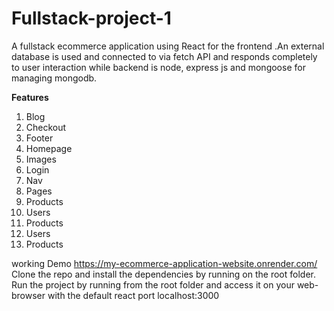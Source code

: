 # Fullstack-project-1

A fullstack ecommerce application using React for the frontend .An external database is used and
connected to via fetch API and responds completely to user interaction while backend is node, express js
and mongoose for managing mongodb. 

**Features**

1. Blog
2. Checkout
3. Footer
4. Homepage
5. Images
6. Login
7. Nav
8. Pages
9. Products
10. Users
11. Products
12. Users
13. Products

working Demo  https://my-ecommerce-application-website.onrender.com/
Clone the repo and install the dependencies by running <nmp i> on the root folder.
Run the project by running <nmp start> from the root folder and access it on your web-browser with the default react port localhost:3000

